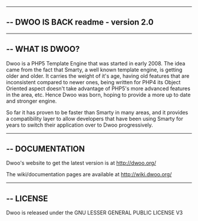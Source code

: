 -----------------------------------------------------------------------------
-- DWOO IS BACK                                          readme - version 2.0
-----------------------------------------------------------------------------

-----------------------------------------------------------------------------
-- WHAT IS DWOO?
-----------------------------------------------------------------------------
Dwoo is a PHP5 Template Engine that was started in early 2008. The idea came
from the fact that Smarty, a well known template engine, is getting older and
older. It carries the weight of it's age, having old features that are
inconsistent compared to newer ones, being written for PHP4 its Object
Oriented aspect doesn't take advantage of PHP5's more advanced features in
the area, etc. Hence Dwoo was born, hoping to provide a more up to date and
stronger engine.

So far it has proven to be faster than Smarty in many areas, and it provides
a compatibility layer to allow developers that have been using Smarty for
years to switch their application over to Dwoo progressively.

-----------------------------------------------------------------------------
-- DOCUMENTATION
-----------------------------------------------------------------------------
Dwoo's website to get the latest version is at http://dwoo.org/

The wiki/documentation pages are available at http://wiki.dwoo.org/

-----------------------------------------------------------------------------
-- LICENSE
-----------------------------------------------------------------------------
Dwoo is released under the GNU LESSER GENERAL PUBLIC LICENSE V3
